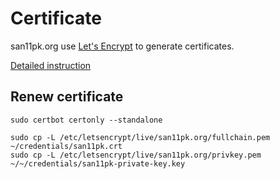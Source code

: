 # Certificate

san11pk.org use [Let's Encrypt](https://letsencrypt.org/) to generate certificates.

[Detailed instruction](https://certbot.eff.org/instructions?ws=other&os=ubuntufocal)

## Renew certificate

```
sudo certbot certonly --standalone

sudo cp -L /etc/letsencrypt/live/san11pk.org/fullchain.pem ~/credentials/san11pk.crt
sudo cp -L /etc/letsencrypt/live/san11pk.org/privkey.pem ~/~/credentials/san11pk-private-key.key
```

